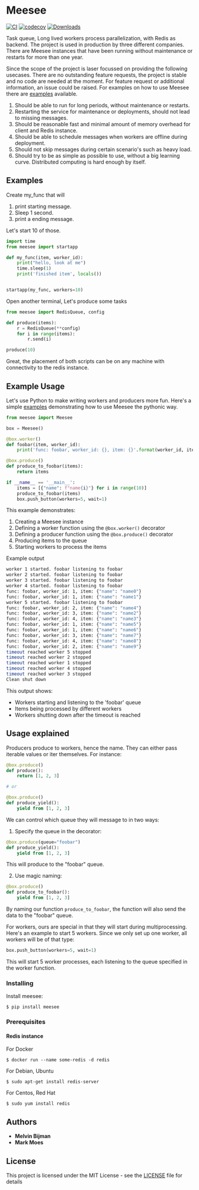 # Meesee
[![CI](https://github.com/Attumm/meesee/actions/workflows/ci.yml/badge.svg)](https://github.com/Attumm/meesee/actions/workflows/ci.yml)
[![codecov](https://codecov.io/gh/Attumm/meesee/graph/badge.svg?token=upEkV8OYwI)](https://codecov.io/gh/Attumm/meesee)
[![Downloads](https://static.pepy.tech/badge/meesee)](https://pepy.tech/project/meesee)

Task queue, Long lived workers process parallelization, with Redis as backend.
The project is used in production by three different companies.
There are Meesee instances that have been running without maintenance or restarts for more than one year.

Since the scope of the project is laser focussed on providing the following usecases.
There are no outstanding feature requests, the project is stable and no code are needed at the moment.
For feature request or additional information, an issue could be raised.
For examples on how to use Meesee there are [examples](https://github.com/Attumm/meesee/tree/main/examples) available.


1. Should be able to run for long periods, without maintenance or restarts.
2. Restarting the service for maintenance or deployments, should not lead to missing messages.
3. Should be reasonable fast and minimal amount of memory overhead for client and Redis instance.
4. Should be able to schedule messages when workers are offline during deployment.
5. Should not skip messages during certain scenario's such as heavy load.
6. Should try to be as simple as possible to use, without a big learning curve. Distributed computing is hard enough by itself.

## Examples

Create my_func that will 
1. print starting message.
2. Sleep 1 second.
3. print a ending message.

Let's start 10 of those.


```python
import time
from meesee import startapp

def my_func(item, worker_id):
    print("hello, look at me")
    time.sleep(1)
    print('finished item', locals())


startapp(my_func, workers=10)
```

Open another terminal, Let's produce some tasks
```python
from meesee import RedisQueue, config

def produce(items):
    r = RedisQueue(**config)
    for i in range(items):
        r.send(i)

produce(10)

```

Great, the placement of both scripts can be on any machine with connectivity to the redis instance.

## Example Usage

Let's use Python to make writing workers and producers more fun.
Here's a simple [examples](https://github.com/Attumm/meesee/tree/main/examples/example_decorator_magic_simple.py) demonstrating how to use Meesee the pythonic way.

```python
from meesee import Meesee 

box = Meesee()

@box.worker()
def foobar(item, worker_id):
    print('func: foobar, worker_id: {}, item: {}'.format(worker_id, item))

@box.produce()
def produce_to_foobar(items):
    return items

if __name__ == '__main__':
    items = [{"name": f"name{i}"} for i in range(10)]
    produce_to_foobar(items)
    box.push_button(workers=5, wait=1)
```

This example demonstrates:
1. Creating a Meesee instance
2. Defining a worker function using the `@box.worker()` decorator
3. Defining a producer function using the `@box.produce()` decorator
4. Producing items to the queue
5. Starting workers to process the items



Example output
```bash
worker 1 started. foobar listening to foobar
worker 2 started. foobar listening to foobar
worker 3 started. foobar listening to foobar
worker 4 started. foobar listening to foobar
func: foobar, worker_id: 1, item: {"name": "name0"}
func: foobar, worker_id: 1, item: {"name": "name1"}
worker 5 started. foobar listening to foobar
func: foobar, worker_id: 2, item: {"name": "name4"}
func: foobar, worker_id: 3, item: {"name": "name2"}
func: foobar, worker_id: 4, item: {"name": "name3"}
func: foobar, worker_id: 1, item: {"name": "name5"}
func: foobar, worker_id: 1, item: {"name": "name6"}
func: foobar, worker_id: 3, item: {"name": "name7"}
func: foobar, worker_id: 4, item: {"name": "name8"}
func: foobar, worker_id: 2, item: {"name": "name9"}
timeout reached worker 5 stopped
timeout reached worker 2 stopped
timeout reached worker 1 stopped
timeout reached worker 4 stopped
timeout reached worker 3 stopped
Clean shut down
```

This output shows:
- Workers starting and listening to the 'foobar' queue
- Items being processed by different workers
- Workers shutting down after the timeout is reached

## Usage explained


Producers produce to workers, hence the name. They can either pass iterable values or iter themselves. For instance:

```python
@box.produce()
def produce():
    return [1, 2, 3]

# or 

@box.produce()
def produce_yield():
    yield from [1, 2, 3]
```

We can control which queue they will message to in two ways:

1. Specify the queue in the decorator:
```python
@box.produce(queue="foobar")
def produce_yield():
    yield from [1, 2, 3]
```
This will produce to the "foobar" queue.

2. Use magic naming:
```python
@box.produce()
def produce_to_foobar():
    yield from [1, 2, 3]
```
By naming our function `produce_to_foobar`, the function will also send the data to the "foobar" queue.

For workers, ours are special in that they will start during multiprocessing. Here's an example to start 5 workers. Since we only set up one worker, all workers will be of that type:

```python
box.push_button(workers=5, wait=1)
```

This will start 5 worker processes, each listening to the queue specified in the worker function.

### Installing

Install meesee:

```
$ pip install meesee
```

### Prerequisites

#### Redis instance

For Docker
```
$ docker run --name some-redis -d redis
```

For Debian, Ubuntu
```
$ sudo apt-get install redis-server
```
For Centos, Red Hat
```
$ sudo yum install redis
```

## Authors

* **Melvin Bijman** 
* **Mark Moes**

## License

This project is licensed under the MIT License - see the [LICENSE](LICENSE) file for details

